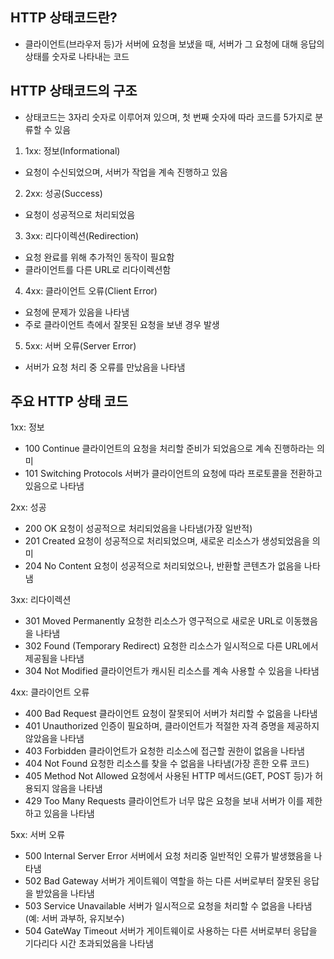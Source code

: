 ## HTTP 상태코드란?

-   클라이언트(브라우저 등)가 서버에 요청을 보냈을 때, 서버가 그 요청에 대해 응답의 상태를 숫자로 나타내는 코드

## HTTP 상태코드의 구조

-   상태코드는 3자리 숫자로 이루어져 있으며, 첫 번째 숫자에 따라 코드를 5가지로 분류할 수 있음

1. 1xx: 정보(Informational)

-   요청이 수신되었으며, 서버가 작업을 계속 진행하고 있음

2. 2xx: 성공(Success)

-   요청이 성공적으로 처리되었음

3. 3xx: 리다이렉션(Redirection)

-   요청 완료를 위해 추가적인 동작이 필요함
-   클라이언트를 다른 URL로 리다이렉션함

4. 4xx: 클라이언트 오류(Client Error)

-   요청에 문제가 있음을 나타냄
-   주로 클라이언트 측에서 잘못된 요청을 보낸 경우 발생

5. 5xx: 서버 오류(Server Error)

-   서버가 요청 처리 중 오류를 만났음을 나타냄

## 주요 HTTP 상태 코드

1xx: 정보

-   100 Continue
    클라이언트의 요청을 처리할 준비가 되었음으로 계속 진행하라는 의미
-   101 Switching Protocols
    서버가 클라이언트의 요청에 따라 프로토콜을 전환하고 있음으로 나타냄

2xx: 성공

-   200 OK
    요청이 성공적으로 처리되었음을 나타냄(가장 일반적)
-   201 Created
    요청이 성공적으로 처리되었으며, 새로운 리소스가 생성되었음을 의미
-   204 No Content
    요청이 성공적으로 처리되었으나, 반환할 콘텐츠가 없음을 나타냄

3xx: 리다이렉션

-   301 Moved Permanently
    요청한 리소스가 영구적으로 새로운 URL로 이동했음을 나타냄
-   302 Found (Temporary Redirect)
    요청한 리소스가 일시적으로 다른 URL에서 제공됨을 나타냄
-   304 Not Modified
    클라이언트가 캐시된 리소스를 계속 사용할 수 있음을 나타냄

4xx: 클라이언트 오류

-   400 Bad Request
    클라이언트 요청이 잘못되어 서버가 처리할 수 없음을 나타냄
-   401 Unauthorized
    인증이 필요하며, 클라이언트가 적절한 자격 증명을 제공하지 않았음을 나타냄
-   403 Forbidden
    클라이언트가 요청한 리소스에 접근할 권한이 없음을 나타냄
-   404 Not Found
    요청한 리소스를 찾을 수 없음을 나타냄(가장 흔한 오류 코드)
-   405 Method Not Allowed
    요청에서 사용된 HTTP 메서드(GET, POST 등)가 허용되지 않음을 나타냄
-   429 Too Many Requests
    클라이언트가 너무 많은 요청을 보내 서버가 이를 제한하고 있음을 나타냄

5xx: 서버 오류

-   500 Internal Server Error
    서버에서 요청 처리중 일반적인 오류가 발생했음을 나타냄
-   502 Bad Gateway
    서버가 게이트웨이 역할을 하는 다른 서버로부터 잘못된 응답을 받았음을 나타냄
-   503 Service Unavailable
    서버가 일시적으로 요청을 처리할 수 없음을 나타냄(예: 서버 과부하, 유지보수)
-   504 GateWay Timeout
    서버가 게이트웨이로 사용하는 다른 서버로부터 응답을 기다리다 시간 초과되었음을 나타냄
